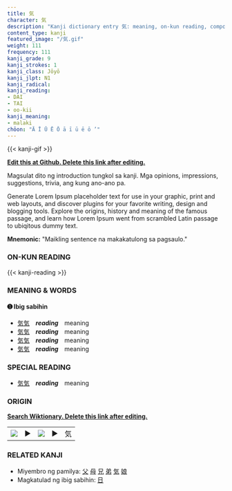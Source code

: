```yaml
---
title: 気
character: 気
description: "Kanji dictionary entry 気: meaning, on-kun reading, compounds, origin, related kanji"
content_type: kanji
featured_image: "/気.gif"
weight: 111
frequency: 111
kanji_grade: 9
kanji_strokes: 1
kanji_class: Jōyō
kanji_jlpt: N1
kanji_radical: 
kanji_reading: 
- DAI
- TAI
- oo-kii
kanji_meaning:
- malaki
chōon: "Ā Ī Ū Ē Ō ā ī ū ē ō ’"
---
```

[//]: # (Don't edit the line below. Kanji animated GIF code is automatically generated.)
{{< kanji-gif >}}

[//]: # (Edit below this line.)

**[Edit this at Github. Delete this link after editing.](https://github.com/tim0g/tim/tree/main/content/kanji/気/index.md)**

Magsulat dito ng introduction tungkol sa kanji. Mga opinions, impressions, suggestions, trivia, ang kung ano-ano pa.

Generate Lorem Ipsum placeholder text for use in your graphic, print and web layouts, and discover plugins for your favorite writing, design and blogging tools. Explore the origins, history and meaning of the famous passage, and learn how Lorem Ipsum went from scrambled Latin passage to ubiqitous dummy text.
 
**Mnemonic:** "Maikling sentence na makakatulong sa pagsaulo."

### ON-KUN READING

[//]: # (Don't edit the line below. ON-KUN READING code is automatically generated.)
{{< kanji-reading >}}

### MEANING & WORDS

#### ➊ **Ibig sabihin**
  - [気](../気)[気](../気)　***reading***　meaning
  - [気](../気)[気](../気)　***reading***　meaning
  - [気](../気)[気](../気)　***reading***　meaning
  - [気](../気)[気](../気)　***reading***　meaning

### SPECIAL READING
  - [気](../気)[気](../気)　***reading***　meaning

### ORIGIN

**[Search Wiktionary. Delete this link after editing.](https://wiktionary.org/wiki/気)**
<table class="kanji-table"><tr><td>
<img src="60px-気-bronze.svg.png">
</td><td>▶</td><td>
<img src="60px-気-oracle.svg.png">
</td><td>▶</td>
<td class="kanji-origin">気</td>
</tr></table>

### RELATED KANJI
- Miyembro ng pamilya: [父](../父) [母](../母) [兄](../兄) [弟](../弟) [気](../気) [娘](../娘)
- Magkatulad ng ibig sabihin: [日](../日)
